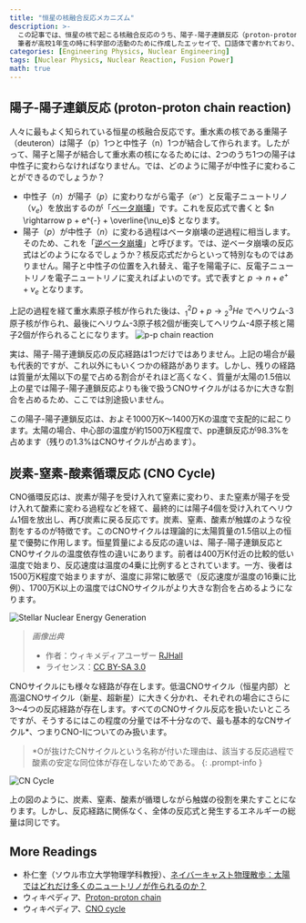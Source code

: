 ```yaml
---
title: "恒星の核融合反応メカニズム"
description: >-
  この記事では、恒星の核で起こる核融合反応のうち、陽子-陽子連鎖反応（proton-proton chain reaction）と炭素-窒素-酸素サイクル（CNO cycle）を紹介する。
  筆者が高校1年生の時に科学部の活動のために作成したエッセイで、口語体で書かれており、内容の記述が不十分であったり一部不正確な可能性があるが、アーカイブ目的で当時の原文をそのままアップロードしたことを明記する。
categories: [Engineering Physics, Nuclear Engineering]
tags: [Nuclear Physics, Nuclear Reaction, Fusion Power]
math: true
---
```


## 陽子-陽子連鎖反応 (proton-proton chain reaction)
人々に最もよく知られている恒星の核融合反応です。重水素の核である重陽子（deuteron）は陽子（p）1つと中性子（n）1つが結合して作られます。したがって、陽子と陽子が結合して重水素の核になるためには、2つのうち1つの陽子は中性子に変わらなければなりません。では、どのように陽子が中性子に変わることができるのでしょうか？

- 中性子（$n$）が陽子（$p$）に変わりながら電子（$e⁻$）と反電子ニュートリノ（$\nu_e$）を放出するのが「[ベータ崩壊](/posts/Nuclear-Stability-and-Radioactive-Decay/#negative-beta-decay-beta--decay)」です。これを反応式で書くと $n \rightarrow p + e^{-} + \overline{\nu_e}$ となります。
- 陽子（$p$）が中性子（$n$）に変わる過程はベータ崩壊の逆過程に相当します。そのため、これを「[逆ベータ崩壊](/posts/Nuclear-Stability-and-Radioactive-Decay/#positive-beta-decay-beta-decay)」と呼びます。では、逆ベータ崩壊の反応式はどのようになるでしょうか？核反応式だからといって特別なものではありません。陽子と中性子の位置を入れ替え、電子を陽電子に、反電子ニュートリノを電子ニュートリノに変えればよいのです。式で表すと $p \rightarrow n + e^{+} + \nu_e$ となります。

上記の過程を経て重水素原子核が作られた後は、$^2_1D + p \rightarrow {^3_2He}$ でヘリウム-3原子核が作られ、最後にヘリウム-3原子核2個が衝突してヘリウム-4原子核と陽子2個が作られることになります。
![p-p chain reaction](https://upload.wikimedia.org/wikipedia/commons/8/85/Fusion_in_the_Sun.svg)

実は、陽子-陽子連鎖反応の反応経路は1つだけではありません。上記の場合が最も代表的ですが、これ以外にもいくつかの経路があります。しかし、残りの経路は質量が太陽以下の星で占める割合がそれほど高くなく、質量が太陽の1.5倍以上の星では陽子-陽子連鎖反応よりも後で扱うCNOサイクルがはるかに大きな割合を占めるため、ここでは別途扱いません。

この陽子-陽子連鎖反応は、およそ1000万K〜1400万Kの温度で支配的に起こります。太陽の場合、中心部の温度が約1500万K程度で、pp連鎖反応が98.3%を占めます（残りの1.3%はCNOサイクルが占めます）。

## 炭素-窒素-酸素循環反応 (CNO Cycle)
CNO循環反応は、炭素が陽子を受け入れて窒素に変わり、また窒素が陽子を受け入れて酸素に変わる過程などを経て、最終的には陽子4個を受け入れてヘリウム1個を放出し、再び炭素に戻る反応です。炭素、窒素、酸素が触媒のような役割をするのが特徴です。このCNOサイクルは理論的に太陽質量の1.5倍以上の恒星で優勢に作用します。恒星質量による反応の違いは、陽子-陽子連鎖反応とCNOサイクルの温度依存性の違いにあります。前者は400万K付近の比較的低い温度で始まり、反応速度は温度の4乗に比例するとされています。一方、後者は1500万K程度で始まりますが、温度に非常に敏感で（反応速度が温度の16乗に比例）、1700万K以上の温度ではCNOサイクルがより大きな割合を占めるようになります。

![Stellar Nuclear Energy Generation](https://upload.wikimedia.org/wikipedia/commons/5/5b/Nuclear_energy_generation.svg)
> *画像出典*
> - 作者：ウィキメディアユーザー [RJHall](https://commons.wikimedia.org/wiki/User:RJHall)
> - ライセンス：[CC BY-SA 3.0](https://creativecommons.org/licenses/by-sa/3.0/)

CNOサイクルにも様々な経路が存在します。低温CNOサイクル（恒星内部）と高温CNOサイクル（新星、超新星）に大きく分かれ、それぞれの場合にさらに3〜4つの反応経路が存在します。すべてのCNOサイクル反応を扱いたいところですが、そうするにはこの程度の分量では不十分なので、最も基本的なCNサイクル*、つまりCNO-Iについてのみ扱います。

> *Oが抜けたCNサイクルという名称が付いた理由は、該当する反応過程で酸素の安定な同位体が存在しないためである。
{: .prompt-info }

![CN Cycle](https://upload.wikimedia.org/wikipedia/commons/2/21/CNO_Cycle.svg)

上の図のように、炭素、窒素、酸素が循環しながら触媒の役割を果たすことになります。しかし、反応経路に関係なく、全体の反応式と発生するエネルギーの総量は同じです。

## More Readings
- 朴仁奎（ソウル市立大学物理学科教授）、[ネイバーキャスト物理散歩：太陽ではどれだけ多くのニュートリノが作られるのか？](https://terms.naver.com/entry.naver?docId=4125519&cid=58941&categoryId=58960)
- ウィキペディア、[Proton-proton chain](https://en.wikipedia.org/wiki/Proton%E2%80%93proton_chain)
- ウィキペディア、[CNO cycle](https://en.wikipedia.org/wiki/CNO_cycle)
